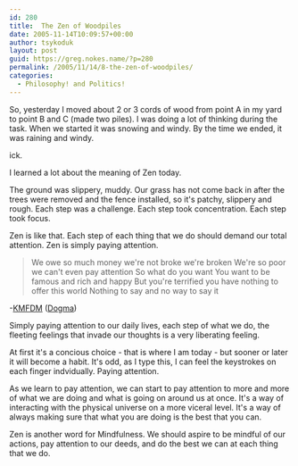 ```yaml
---
id: 280
title:  The Zen of Woodpiles
date: 2005-11-14T10:09:57+00:00
author: tsykoduk
layout: post
guid: https://greg.nokes.name/?p=280
permalink: /2005/11/14/8-the-zen-of-woodpiles/
categories:
  - Philosophy! and Politics!
---
```

<p>So, yesterday I moved about 2 or 3 cords of wood from point A in my yard to point B and C (made two piles). I was doing a lot of thinking during the task. When we started it was snowing and windy. By the time we ended, it was raining and windy.</p>


<p>ick.</p>


<p>I learned a lot about the meaning of Zen today.</p>


<p>The ground was slippery, muddy. Our grass has not come back in after the trees were removed and the fence installed, so it's patchy, slippery and rough. Each step was a challenge. Each step took concentration. Each step took focus.</p>


<p>Zen is like that. Each step of each thing that we do should demand our total attention. Zen is simply paying attention.</p>


<blockquote>We owe so much money we're not broke we're broken
We're so poor we can't even pay attention
So what do you want
You want to be famous and rich and happy
But you're terrified you have nothing to offer this world
Nothing to say and no way to say it</blockquote>
-<a href="http://www.kmfdm.net"><span class="caps">KMFDM</span></a> (<a href="http://www.kmfdm.net/lyrics/dogma.htm">Dogma</a>)

<p>Simply paying attention to our daily lives, each step of what we do, the fleeting feelings that invade our thoughts is a very liberating feeling.</p>


<p>At first it's a concious choice - that is where I am today - but sooner or later it will become a habit. It's odd, as I type this, I can feel the keystrokes on each finger indvidually. Paying attention.</p>


<p>As we learn to pay attention, we can start to pay attention to more and more of what we are doing and what is going on around us at once. It's a way of interacting with the physical universe on a more viceral level. It's a way of always making sure that what you are doing is the best that you can.</p>


<p>Zen is another word for Mindfulness. We should aspire to be mindful of our actions, pay attention to our deeds, and do the best we can at each thing that we do.</p>
